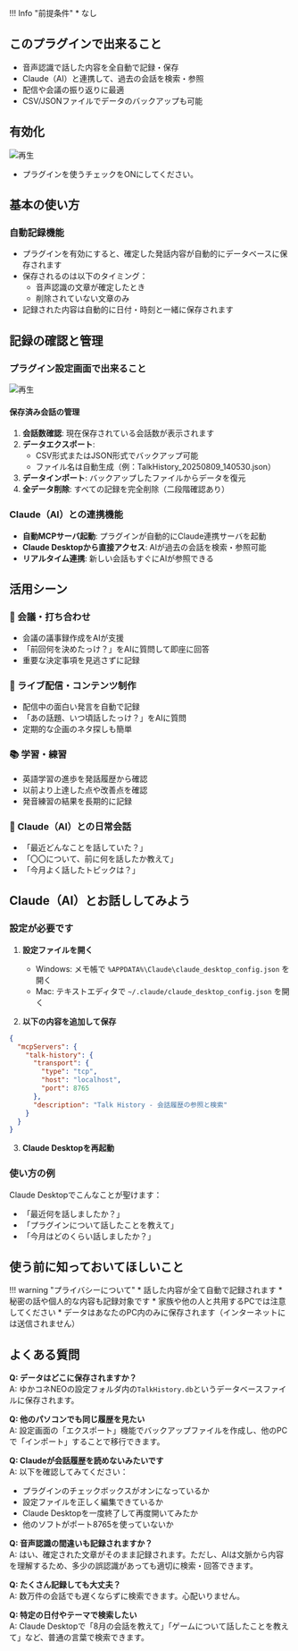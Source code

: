 !!! Info "前提条件"
    * なし

## このプラグインで出来ること

* 音声認識で話した内容を全自動で記録・保存
* Claude（AI）と連携して、過去の会話を検索・参照
* 配信や会議の振り返りに最適
* CSV/JSONファイルでデータのバックアップも可能

## 有効化

![再生](images/plugin_talkhistory_p1.png)

* プラグインを使うチェックをONにしてください。

## 基本の使い方

### 自動記録機能

* プラグインを有効にすると、確定した発話内容が自動的にデータベースに保存されます
* 保存されるのは以下のタイミング：
    * 音声認識の文章が確定したとき
    * 削除されていない文章のみ
* 記録された内容は自動的に日付・時刻と一緒に保存されます

## 記録の確認と管理

### プラグイン設定画面で出来ること

![再生](images/plugin_talkhistory_p2.png)

#### 保存済み会話の管理

1. **会話数確認**: 現在保存されている会話数が表示されます
2. **データエクスポート**: 
    * CSV形式またはJSON形式でバックアップ可能
    * ファイル名は自動生成（例：TalkHistory_20250809_140530.json）
3. **データインポート**: バックアップしたファイルからデータを復元
4. **全データ削除**: すべての記録を完全削除（二段階確認あり）

### Claude（AI）との連携機能

* **自動MCPサーバ起動**: プラグインが自動的にClaude連携サーバを起動
* **Claude Desktopから直接アクセス**: AIが過去の会話を検索・参照可能
* **リアルタイム連携**: 新しい会話もすぐにAIが参照できる

## 活用シーン

### 💼 会議・打ち合わせ
* 会議の議事録作成をAIが支援
* 「前回何を決めたっけ？」をAIに質問して即座に回答
* 重要な決定事項を見逃さずに記録

### 🎥 ライブ配信・コンテンツ制作
* 配信中の面白い発言を自動で記録
* 「あの話題、いつ頃話したっけ？」をAIに質問
* 定期的な企画のネタ探しも簡単

### 📚 学習・練習
* 英語学習の進歩を発話履歴から確認
* 以前より上達した点や改善点を確認
* 発音練習の結果を長期的に記録

### 🤖 Claude（AI）との日常会話
* 「最近どんなことを話していた？」
* 「〇〇について、前に何を話したか教えて」
* 「今月よく話したトピックは？」

## Claude（AI）とお話ししてみよう

### 設定が必要です

1. **設定ファイルを開く**
    * Windows: メモ帳で `%APPDATA%\Claude\claude_desktop_config.json` を開く
    * Mac: テキストエディタで `~/.claude/claude_desktop_config.json` を開く

2. **以下の内容を追加して保存**
```json
{
  "mcpServers": {
    "talk-history": {
      "transport": {
        "type": "tcp",
        "host": "localhost", 
        "port": 8765
      },
      "description": "Talk History - 会話履歴の参照と検索"
    }
  }
}
```

3. **Claude Desktopを再起動**

### 使い方の例

Claude Desktopでこんなことが聖けます：
* 「最近何を話しましたか？」
* 「プラグインについて話したことを教えて」
* 「今月はどのくらい話しましたか？」

## 使う前に知っておいてほしいこと

!!! warning "プライバシーについて"
    * 話した内容が全て自動で記録されます
    * 秘密の話や個人的な内容も記録対象です
    * 家族や他の人と共用するPCでは注意してください
    * データはあなたのPC内のみに保存されます（インターネットには送信されません）

## よくある質問

**Q: データはどこに保存されますか？**  
A: ゆかコネNEOの設定フォルダ内の`TalkHistory.db`というデータベースファイルに保存されます。

**Q: 他のパソコンでも同じ履歴を見たい**  
A: 設定画面の「エクスポート」機能でバックアップファイルを作成し、他のPCで「インポート」することで移行できます。

**Q: Claudeが会話履歴を読めないみたいです**  
A: 以下を確認してみてください：
* プラグインのチェックボックスがオンになっているか
* 設定ファイルを正しく編集できているか
* Claude Desktopを一度終了して再度開いてみたか
* 他のソフトがポート8765を使っていないか

**Q: 音声認識の間違いも記録されますか？**  
A: はい、確定された文章がそのまま記録されます。ただし、AIは文脈から内容を理解するため、多少の誤認識があっても適切に検索・回答できます。

**Q: たくさん記録しても大丈夫？**  
A: 数万件の会話でも遅くならずに検索できます。心配いりません。

**Q: 特定の日付やテーマで検索したい**  
A: Claude Desktopで「8月の会話を教えて」「ゲームについて話したことを教えて」など、普通の言葉で検索できます。
